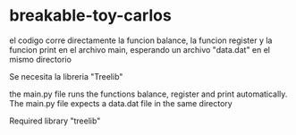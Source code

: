 # breakable-toy-carlos

el codigo corre directamente la funcion balance, la funcion register y la funcion print en el archivo main, esperando un archivo "data.dat" en el mismo directorio


Se necesita la libreria "Treelib"



the main.py file runs the functions balance, register and print automatically. The main.py file expects a data.dat file in the same directory

Required library "treelib"
